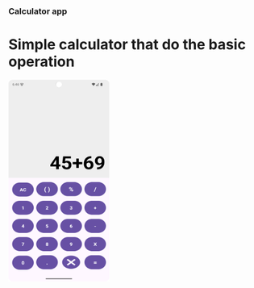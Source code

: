 ### Calculator app
# Simple calculator that do the basic operation 

<img src="app/src/main/res/drawable/screen_shot.png" alt="Calculator screenshot" width="200" height="400">

